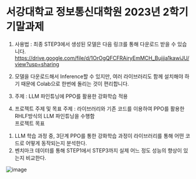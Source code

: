# 서강대학교 정보통신대학원 2023년 2학기 기말과제

1. 사용법 : 
최종 STEP3에서 생성된 모델은 다음 링크를 통해 다운로드 받을 수 있습니다.
https://drive.google.com/file/d/1OrOgQFCFRAiryEmMCH_Bujjja1kawiJU/view?usp=sharing

2. 모델을 다운로드해서 Inference할 수 있지만, 여러 라이브러리도 함께 설치해야 하기 때문에 Colab으로 한번에 돌리는 것이 편리합니다.

3. 주제 :
LLM 파인튜닝에 PPO를 활용한 강화학습 적용

4. 프로젝트 주제 및 목표
주제 : 라이브러리와 기존 코드를 이용하여 PPO를 활용한 RHLF방식의 LLM 파인튜닝을 수행함  
프로젝트 목표
1) LLM 학습 과정 중, 3단계 PPO를 통한 강화학습 과정이 라이브러리를 통해 어떤 코드로 어떻게 동작되는지 분석한다.
2) 벤치마크 데이터를 통해 STEP1에서 STEP3까지 실제 어느 정도 성능의 향상이 있는지 비교한다.


![image](https://github.com/mindcompass/ReinforcementLearningFinalTask/assets/56505024/cb722a25-d633-4ded-9b42-dde8768226cc)
